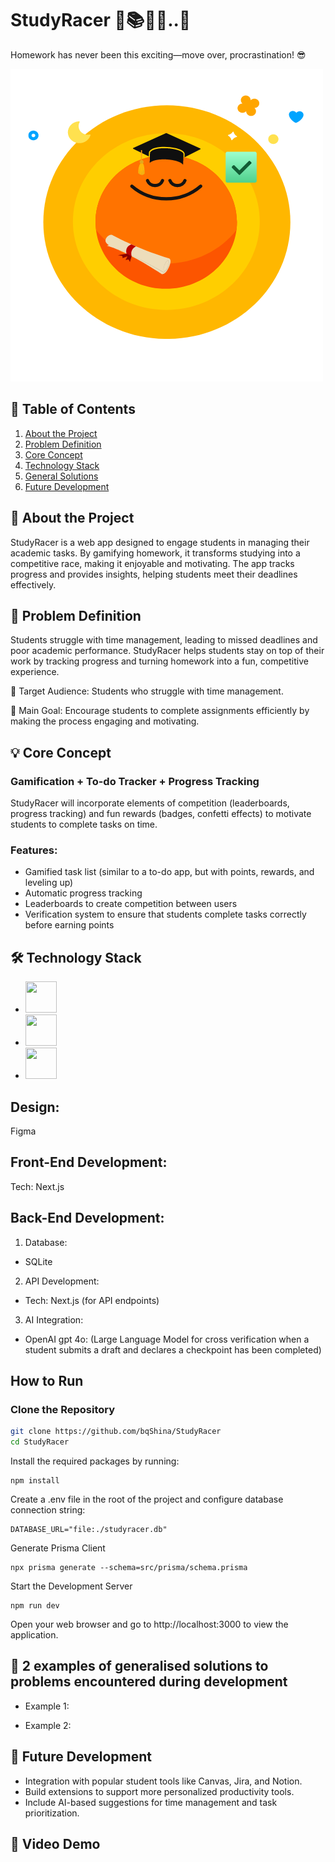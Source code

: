 # StudyRacer 🏁📚🐆💨..🐢

Homework has never been this exciting—move over, procrastination! 😎

<img src="Img/Logo_main_transparent.png">
 
## 🔗 Table of Contents
1. [About the Project](#about-the-project)
2. [Problem Definition](#problem-definition)
3. [Core Concept](#core-concept)
4. [Technology Stack](#technology-stack)
5. [General Solutions](#general-solutions)
6. [Future Development](#future-development)

## 🔭 About the Project

StudyRacer is a web app designed to engage students in managing their academic tasks. By gamifying homework, it transforms studying into a competitive race, making it enjoyable and motivating. The app tracks progress and provides insights, helping students meet their deadlines effectively.

## 💭 Problem Definition

Students struggle with time management, leading to missed deadlines and poor academic performance. StudyRacer helps students stay on top of their work by tracking progress and turning homework into a fun, competitive experience.

👥 Target Audience: Students who struggle with time management.

🎯 Main Goal: Encourage students to complete assignments efficiently by making the process engaging and motivating.

## 💡 Core Concept

### Gamification + To-do Tracker + Progress Tracking

StudyRacer will incorporate elements of competition (leaderboards, progress tracking) and fun rewards (badges, confetti effects) to motivate students to complete tasks on time.

### Features:

- Gamified task list (similar to a to-do app, but with points, rewards, and leveling up)
- Automatic progress tracking
- Leaderboards to create competition between users
- Verification system to ensure that students complete tasks correctly before earning points

## 🛠 Technology Stack

- <img src="https://github.com/marwin1991/profile-technology-icons/assets/136815194/82df4543-236b-4e45-9604-5434e3faab17" width="50" height="50" >
- <img src="https://github.com/marwin1991/profile-technology-icons/assets/136815194/5f8c622c-c217-4649-b0a9-7e0ee24bd704" width="50" height="50" >
- <img src="https://user-images.githubusercontent.com/25181517/183568594-85e280a7-0d7e-4d1a-9028-c8c2209e073c.png" width="50" height="50" >

## Design:

Figma

## Front-End Development:

Tech: Next.js

## Back-End Development:

1. Database:

- SQLite

2. API Development:

- Tech: Next.js (for API endpoints)

3. AI Integration:

- OpenAI gpt 4o: (Large Language Model for cross verification when a student submits a draft and declares a checkpoint has been completed)

## How to Run

### Clone the Repository

```bash
git clone https://github.com/bqShina/StudyRacer
cd StudyRacer
```

Install the required packages by running:

```
npm install
```

Create a .env file in the root of the project and configure database connection string:

```
DATABASE_URL="file:./studyracer.db"
```

Generate Prisma Client

```
npx prisma generate --schema=src/prisma/schema.prisma
```

Start the Development Server

```
npm run dev
```

Open your web browser and go to http://localhost:3000 to view the application.

## 🚨 2 examples of generalised solutions to problems encountered during development

- Example 1:

- Example 2:

## 🚀 Future Development

- Integration with popular student tools like Canvas, Jira, and Notion.
- Build extensions to support more personalized productivity tools.
- Include AI-based suggestions for time management and task prioritization.

## 🎥 Video Demo
